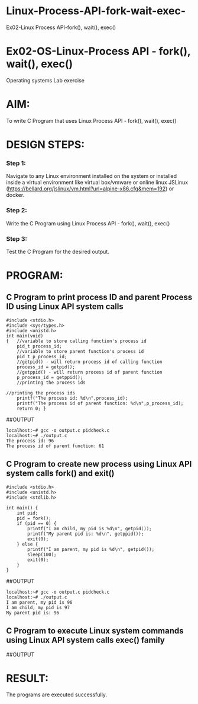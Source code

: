 # Linux-Process-API-fork-wait-exec-
Ex02-Linux Process API-fork(), wait(), exec()
# Ex02-OS-Linux-Process API - fork(), wait(), exec()
Operating systems Lab exercise


# AIM:
To write C Program that uses Linux Process API - fork(), wait(), exec()

# DESIGN STEPS:

### Step 1:

Navigate to any Linux environment installed on the system or installed inside a virtual environment like virtual box/vmware or online linux JSLinux (https://bellard.org/jslinux/vm.html?url=alpine-x86.cfg&mem=192) or docker.

### Step 2:

Write the C Program using Linux Process API - fork(), wait(), exec()

### Step 3:

Test the C Program for the desired output. 

# PROGRAM:

## C Program to print process ID and parent Process ID using Linux API system calls
```
#include <stdio.h>
#include <sys/types.h>
#include <unistd.h>
int main(void)
{	//variable to store calling function's process id
	pid_t process_id;
	//variable to store parent function's process id
	pid_t p_process_id;
	//getpid() - will return process id of calling function
	process_id = getpid();
	//getppid() - will return process id of parent function
	p_process_id = getppid();
	//printing the process ids

//printing the process ids
	printf("The process id: %d\n",process_id);
	printf("The process id of parent function: %d\n",p_process_id);
	return 0; }

```














##OUTPUT


```
localhost:~# gcc -o output.c pidcheck.c
localhost:~# ./output.c
The process id: 96
The process id of parent function: 61
```











## C Program to create new process using Linux API system calls fork() and exit()
```
#include <stdio.h>
#include <unistd.h>
#include <stdlib.h>

int main() {
    int pid;
    pid = fork();
    if (pid == 0) {
        printf("I am child, my pid is %d\n", getpid());
        printf("My parent pid is: %d\n", getppid());
        exit(0);
    } else {
        printf("I am parent, my pid is %d\n", getpid());
        sleep(100);
        exit(0);
    }
}
```










##OUTPUT

```
localhost:~# gcc -o output.c pidcheck.c
localhost:~# ./output.c
I am parent, my pid is 96
I am child, my pid is 97
My parent pid is: 96
```






## C Program to execute Linux system commands using Linux API system calls exec() family


























##OUTPUT


















# RESULT:
The programs are executed successfully.
